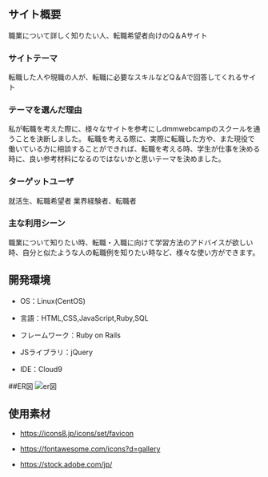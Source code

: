 # <FutureCareer>

## サイト概要
職業について詳しく知りたい人、転職希望者向けのQ＆Aサイト

### サイトテーマ
転職した人や現職の人が、転職に必要なスキルなどQ＆Aで回答してくれるサイト

### テーマを選んだ理由
私が転職を考えた際に、様々なサイトを参考にしdmmwebcampのスクールを通うことを決断しました。
転職を考える際に、実際に転職した方や、また現役で働いている方に相談することができれば、転職を考える時、学生が仕事を決める時に、良い参考材料になるのではないかと思いテーマを決めました。

### ターゲットユーザ
就活生、転職希望者
業界経験者、転職者

### 主な利用シーン
職業について知りたい時、転職・入職に向けて学習方法のアドバイスが欲しい時、自分と似たような人の転職例を知りたい時など、様々な使い方ができます。

## 開発環境

- OS：Linux(CentOS)

- 言語：HTML,CSS,JavaScript,Ruby,SQL

- フレームワーク：Ruby on Rails

- JSライブラリ：jQuery

- IDE：Cloud9

##ER図
![er図](https://user-images.githubusercontent.com/110373715/206681598-97de5879-9687-4f68-9615-6bbc2f620c08.PNG)


## 使用素材

- https://icons8.jp/icons/set/favicon

- https://fontawesome.com/icons?d=gallery

- https://stock.adobe.com/jp/